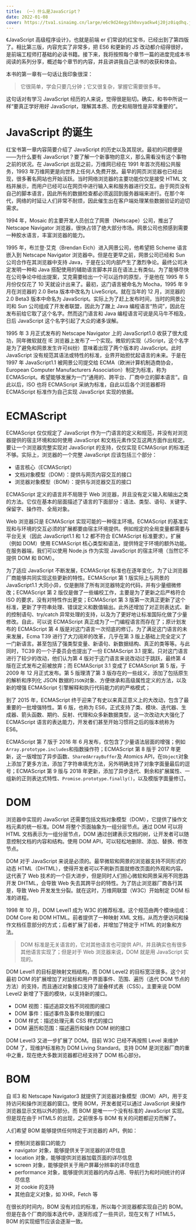 ```yaml
---
title: （一）什么是JavaScript？
date: 2022-01-08
cover: https://tva1.sinaimg.cn/large/e6c9d24egy1h0xvyadkw4j20jz0iqdhq.jpg
---
```


《JavaScript 高级程序设计》，也就是前端 er 们常说的红宝书，已经出到了第四版了。相比第三版，内容充实了非常多，把 ES6 和更新的 JS 改动都介绍得很好，是前端工程师打基础的必读书籍。接下来，我将按照每个章节一篇的进度完成本书阅读的系列分享，概述每个章节的内容，并且讲讲我自己读书的收获和体会。

本书的第一章有一句话让我印象很深：

> 它很简单，学会只要几分钟；它又很复杂，掌握它需要很多年。

这句话对有学习 JavaScript 经历的人来说，觉得很是贴切。确实，和书中所说一样“要真正学好用好 JavaScript，理解其本质、历史和局限性是非常重要的”。

# JavaScript 的诞生

红宝书第一章内容简要介绍了 JavaScript 的历史以及其现状。最初的问题便是——为什么要有 JavaScript？要了解一个新事物的意义，那么需看没有这个事物之前的状况。在 JavaScript 出现之前，万维网已经在 1991 年首次亮相公共服务，1993 年万维网更是向世界上任何人免费开放。最早的网页浏览器也已经出现，很多著名网站也开始活跃。当时网络浏览器的主要功能仅仅是接受 HTML 文档并展示，而用户已经可以在网页中进行输入来和服务器进行交互。由于网页没有自己的脚本语言，因此所有的数据检查都必须返回到服务器端来进行。在那个年代，网络的时延让人们非常不耐烦，因此催生出在客户端处理某些数据验证的迫切需求。

1994 年，Mosaic 的主要开发人员创立了网景（Netscape）公司，推出了 Netscape Navigator 浏览器，很快占领了绝大部分市场。网景公司也预感到需要一种胶水语言，丰富浏览器的能力。

1995 年，布兰登·艾克（Brendan Eich）进入网景公司，他希望把 Scheme 语言嵌入到 Netscape Navigator 浏览器中。但是在更早之前，网景公司已经和 Sun 公司合作在其浏览器中支持 Java，于是在公司内部产生了激烈争论。最终公司决定发明一种和 Java 搭配使用的辅助语言脚本并且在语法上有类似。为了能够尽快在公司争论中给出提案，艾克需要给出一个可以运作的原型，于是他在 1995 年 5 月份仅仅花了 10 天就设计出来了。最初，这门语言被命名为 Mocha，1995 年 9 月在浏览器的 2.0 Beta 版本中改名为 LiveScript。就在当年的 12 月，浏览器的 2.0 Beta3 版本中命名为 JavaScript。实际上为了赶上发布时间，当时的网景公司和 Sun 公司组成了开发者联盟，因此为了蹭上 Java 编程语言“热词”，因此在发布前给它取了这个名字。然而这门语言和 Java 编程语言可说是风马牛不相及，日后 JavaScript 这个名字引起了大众的诸多误解。

1995 年 3 月正式发布的 Netscape Navigator 上的 JavaScript1.0 收获了很大成功，同年微软就在 IE 浏览器上发布了一个实现。微软的实现（JScript，这个名字是为了避免和网景发生许可纠纷）意味着出现了两个版本的 JavaScript。此时 JavaScript 没有规范其语法或特性的标准，业界开始担忧起语言的未来。于是在 1997 年 JavaScript1.1 被网景公司提交给 ECMA（欧洲计算机制造商协会，European Computer Manufacturers Association）制定为标准，称为 ECMAScript。希望能够发展为一门“通用的、跨平台、厂商中立的脚本语言”。自此以后，ISO 也将 ECMAScript 采纳为标准，自此以后各个浏览器都将 ECMAScript 标准作为自己实现 JavaScript 实现的依据。

# ECMAScript

ECMAScript 仅仅规定了 JavaScript 作为一门语言的定义和规范，并没有对浏览器提供的宿主环境和如何使用 JavaScript 和文档元素作交互这两方面作出规定。要让一个浏览器完整实现对 JavaScript 的支持，仅仅实现 ECMAScript 的标准还不够。实际上，浏览器的一个完整 JavaScript 应该包括三个部分：

- 语言核心（ECMAScript）
- 文档对象模型（DOM）：提供与网页内容交互的接口
- 浏览器对象模型（BOM）：提供与浏览器交互的接口

ECMAScript 定义的语言并不局限于 Web 浏览器，并且没有定义输入和输出之类的方法。它仅在基本的层面描述了语言的下面部分：语法、类型、语句、关键字、保留字、操作符、全局对象。

Web 浏览器只是 ECMAScript 实现可能的一种宿主环境。ECMAScript 的基准实现和与环境的交互必须的扩展都要由宿主环境提供。例如规定的全局变量都需要与平台无关（因此 JavaScript1.1 和 1.2 都不符合 ECMAScript 标准要求）。扩展（例如 DOM）使用 ECMAScript 核心类型和语法，提供特定于环境的额外功能。在服务器端，我们可以使用 Node.js 作为实现 JavaScript 的宿主环境（当然它不提供 DOM 和 BOM）。

为了适应 JavaScript 不断发展，ECMAScript 标准也在逐年变化，为了让浏览器厂商能够共同实现这些更新的特性。ECMAScript 第 1 版实际上与网景的 JavaScript1.1 大同小异，仅是删除了所有浏览器特定的代码，并有少量细微修改；ECMAScript 第 2 版仅是做了一些编校工作，主要是为了更新之后严格符合 ISO 的要求，没有对特性作出更变；ECMAScript 第 3 版第一次真正更新了这个标准，更新了字符串处理、错误定义和数值输出。此外还增加了对正则表达式、新的控制语句、try/catch 异常处理的支持，以及为了更好地让标准国际化做了少量修改。自此，可以说 ECMAScript 真正成为了一门编程语言而存在了；原计划发布的 ECMAScript 第 4 版是对这门语言一次彻底的修订。为了满足这门语言的未来发展，Ecma T39 进行了大刀阔斧的改革，几乎在第 3 版上基础上完全定义了一门新语言。甚至包括了强类型变量、新语句、新数据结构、真正的类等等。与此同时，TC39 的一个子委员会也提出了一份 ECMAScript 3.1 提案。只对这门语言进行了较少的改动，他们认为第 4 版对于这门语言来说改动过于跳跃，最终第 4 版在正式发布之前被放弃；而 ECMAScript 3.1 变成了 ECMAScript 第 5 版，于 2009 年 12 月正式发布。第 5 版理清了第 3 版存在的一些歧义，添加了包括原生的解析和序列化 JSON 数据的`JSON`对象、方便继承和高级属性定义的方法，以及新的增强 ECMAScript 引擎解释和执行代码能力的的严格模式；

到了 2015 年，ECMAScript 终于迎来了有史以来真正意义上的大改动，包含了最重要的一批增强特性。第 6 版，也称为 ES6，正式支持了类、模块、迭代器、生成器、箭头函数、期约、反射、代理和众多新数据类型，这一次改动大大强化了 ECMAScript 语言的表达能力，开发者们甚至开始习惯将之后的版本统称为 ES6。

ECMAScript 第 7 版于 2016 年 6 月发布，仅包含了少量语法层面的增强；例如`Array.prototype.includes`和指数操作符；ECMAScript 第 8 版于 2017 年更新，这一版增加了异步函数、`SharedArrayBuffer`及 Atomics API，在`Object`对象上添加了更多方法，添加了字符串填充方法，另外明确支持了对象字面量最后的逗号；ECMAScript 第 9 版与 2018 年更新，添加了异步迭代、剩余和扩展属性、一组新的正则表达式特性、`Promise.prototype.finally()`，以及模版字面量修订。

# DOM

浏览器中实现的 JavaScript 还需要包括文档对象模型（DOM），它提供了操作文档元素的统一标准。DOM 将整个页面抽象为一组分层节点。通过 DOM 可以将 HTML 文档表示为一组分层节点，DOM 通过创建表示文档的树，让开发者可以随意控制文档的内容和结构。使用 DOM API，可以轻松地删除、添加、替换、修改节点。

DOM 对于 JavaScript 来说是必须的。最早微软和网景的浏览器支持不同形式的动态 HTML（DHTML），使得开发者可以不刷新页面就修改页面的外观和内容。这代表了 Web 技术的一个巨大进步，但是同时人们担心微软和网景采用不同思路开发 DHTML，会导致 Web 失去其跨平台的特性。为了防止浏览器厂商各行其是，导致 Web 开发发生分裂。就在这时，万维网联盟（W3C）开始制定 DOM 标准的进程。

1998 年 10 月，DOM Level1 成为 W3C 的推荐标准。这个规范由两个模块组成：DOM Core 和 DOM HTML。前者提供了一种映射 XML 文档，从而方便访问和操作文档任意部分的方式；后者扩展了前者，并增加了特定于 HTML 的对象和方法。

> DOM 标准是无关语言的，它对其他语言也可提供 API，并且确实也有很多其他语言实现了；但是对于 Web 浏览器来说，DOM 就是用 JavaScript 实现的。

DOM Level1 的目标是映射文档结构，而 DOM Level2 的目标宽泛很多。这个对最初 DOM 的扩展增加了对鼠标和用户界面事件、范围、遍历（迭代 DOM 节点的方法）的支持，而且通过对象接口支持了层叠样式表（CSS）。主要来说 DOM Level2 新增了下面的模块，以支持新的接口。

- DOM 视图：描述追踪文档不同视图的接口
- DOM 事件：描述事件及事件处理的接口
- DOM 样式：描述处理元素 CSS 样式的接口
- DOM 遍历和范围：描述遍历和操作 DOM 树的接口

DOM Level3 又进一步扩展了 DOM。目前 W3C 已经不再按照 Level 来维护 DOM 了，现维护标准称为 DOM Living Standard。支持 DOM 是浏览器厂商的重中之重，现在绝大多数浏览器都已经支持了 DOM 核心部分。

# BOM

自 IE3 和 Netscape Navigator3 就提供了浏览器对象模型（BOM）API，用于支持访问和操作浏览器的窗口。使用 BOM，开发者就可以通过 JavaScript 来操作浏览器显示文档以外的部分。而 BOM 是唯一一个没有标准的 JavaScript 实现。但是现在由于 HTML5 的出现，之前很多与 BOM 有关的问题都迎刃而解了。

人们希望 BOM 能够提供任何特定于浏览器的 API，例如：

- 控制浏览器窗口的能力
- navigator 对象，能够提供关于浏览器的详尽信息
- location 对象，能够提供浏览器加载页面的详尽信息
- screen 对象，能够提供关于用户屏幕分辨率的详尽信息
- performance 对象，能够提供浏览器的内存占用、导航行为和时间统计的详尽信息
- 对 cookie 的支持
- 其他自定义对象，如 XHR，Fetch 等

在很长的时间内，BOM 没有对应的标准，所以每个浏览器都实现自己的 BOM。但是在各个厂商的版本迭代中，逐渐形成了一些共识，现在又有了 HTML5，BOM 的实现细节应该会逐渐一致。

